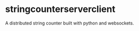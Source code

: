 stringcounterserverclient
=========================

A distributed string counter built with python and websockets.
